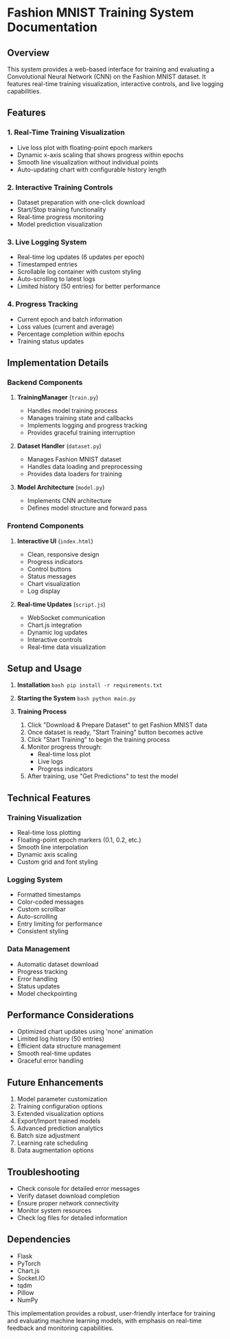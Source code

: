# Fashion MNIST Training System Documentation

## Overview
This system provides a web-based interface for training and evaluating a Convolutional Neural Network (CNN) on the Fashion MNIST dataset. It features real-time training visualization, interactive controls, and live logging capabilities.

## Features

### 1. Real-Time Training Visualization
- Live loss plot with floating-point epoch markers
- Dynamic x-axis scaling that shows progress within epochs
- Smooth line visualization without individual points
- Auto-updating chart with configurable history length

### 2. Interactive Training Controls
- Dataset preparation with one-click download
- Start/Stop training functionality
- Real-time progress monitoring
- Model prediction visualization

### 3. Live Logging System
- Real-time log updates (6 updates per epoch)
- Timestamped entries
- Scrollable log container with custom styling
- Auto-scrolling to latest logs
- Limited history (50 entries) for better performance

### 4. Progress Tracking
- Current epoch and batch information
- Loss values (current and average)
- Percentage completion within epochs
- Training status updates

## Implementation Details

### Backend Components
1. **TrainingManager** (`train.py`)
   - Handles model training process
   - Manages training state and callbacks
   - Implements logging and progress tracking
   - Provides graceful training interruption

2. **Dataset Handler** (`dataset.py`)
   - Manages Fashion MNIST dataset
   - Handles data loading and preprocessing
   - Provides data loaders for training

3. **Model Architecture** (`model.py`)
   - Implements CNN architecture
   - Defines model structure and forward pass

### Frontend Components
1. **Interactive UI** (`index.html`)
   - Clean, responsive design
   - Progress indicators
   - Control buttons
   - Status messages
   - Chart visualization
   - Log display

2. **Real-time Updates** (`script.js`)
   - WebSocket communication
   - Chart.js integration
   - Dynamic log updates
   - Interactive controls
   - Real-time data visualization

## Setup and Usage

1. **Installation**   ```bash
   pip install -r requirements.txt   ```

2. **Starting the System**   ```bash
   python main.py   ```

3. **Training Process**
   1. Click "Download & Prepare Dataset" to get Fashion MNIST data
   2. Once dataset is ready, "Start Training" button becomes active
   3. Click "Start Training" to begin the training process
   4. Monitor progress through:
      - Real-time loss plot
      - Live logs
      - Progress indicators
   5. After training, use "Get Predictions" to test the model

## Technical Features

### Training Visualization
- Real-time loss plotting
- Floating-point epoch markers (0.1, 0.2, etc.)
- Smooth line interpolation
- Dynamic axis scaling
- Custom grid and font styling

### Logging System
- Formatted timestamps
- Color-coded messages
- Custom scrollbar
- Auto-scrolling
- Entry limiting for performance
- Consistent styling

### Data Management
- Automatic dataset download
- Progress tracking
- Error handling
- Status updates
- Model checkpointing

## Performance Considerations
- Optimized chart updates using 'none' animation
- Limited log history (50 entries)
- Efficient data structure management
- Smooth real-time updates
- Graceful error handling

## Future Enhancements
1. Model parameter customization
2. Training configuration options
3. Extended visualization options
4. Export/Import trained models
5. Advanced prediction analytics
6. Batch size adjustment
7. Learning rate scheduling
8. Data augmentation options

## Troubleshooting
- Check console for detailed error messages
- Verify dataset download completion
- Ensure proper network connectivity
- Monitor system resources
- Check log files for detailed information

## Dependencies
- Flask
- PyTorch
- Chart.js
- Socket.IO
- tqdm
- Pillow
- NumPy

This implementation provides a robust, user-friendly interface for training and evaluating machine learning models, with emphasis on real-time feedback and monitoring capabilities.
